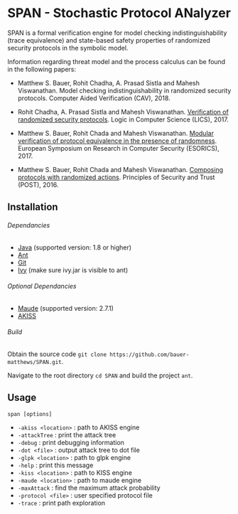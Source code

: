 # SPAN - Stochastic Protocol ANalyzer

SPAN is a formal verification engine for model checking indistinguishability (trace equivalence) and state-based safety properties of randomized security protocols in the symbolic model.  

Information regarding threat model and the process calculus can be found in the following papers: 

- Matthew S. Bauer, Rohit Chadha, A. Prasad Sistla and Mahesh Viswanathan. Model checking indistinguishability in randomized security protocols. Computer Aided Verification (CAV), 2018. 

- Rohit Chadha, A. Prasad Sistla and Mahesh Viswanathan. [Verification of randomized security protocols](http://ieeexplore.ieee.org/document/8005126/?reload=true). Logic in Computer Science (LICS), 2017. 

- Matthew S. Bauer, Rohit Chada and Mahesh Viswanathan. [Modular verification of protocol equivalence in the presence of randomness](https://link.springer.com/chapter/10.1007/978-3-319-66402-6_12). European Symposium on Research in Computer Security (ESORICS), 2017. 

- Matthew S. Bauer, Rohit Chada and Mahesh Viswanathan. [Composing protocols with randomized actions](https://link.springer.com/chapter/10.1007/978-3-662-49635-0_10). Principles of Security and Trust (POST), 2016. 

## Installation

###### Dependancies

- [Java](https://java.com/en/download/)  (supported version: 1.8 or higher) 
- [Ant](https://ant.apache.org/)
- [Git](https://git-scm.com/)
- [Ivy](http://ant.apache.org/ivy/) (make sure ivy.jar is visible to ant)

###### Optional Dependancies

- [Maude](http://maude.cs.illinois.edu/w/index.php?title=The_Maude_System) (supported version: 2.7.1)
- [AKISS](https://github.com/akiss/akiss) 
###### Build

Obtain the source code `git clone https://github.com/bauer-matthews/SPAN.git`. 

Navigate to the root directory `cd SPAN` and build the project `ant`. 


## Usage

`span [options]`

- `-akiss <location>` :  path to AKISS engine
- `-attackTree`       :  print the attack tree
- `-debug`            :  print debugging information
- `-dot <file>`       :  output attack tree to dot file
- `-glpk <location>`  :  path to glpk engine
- `-help`             :  print this message
- `-kiss <location>`  :  path to KISS engine
- `-maude <location>` :  path to maude engine
- `-maxAttack`        :  find the maximum attack probability
- `-protocol <file>`  :  user specified protocol file
- `-trace`            :  print path exploration



